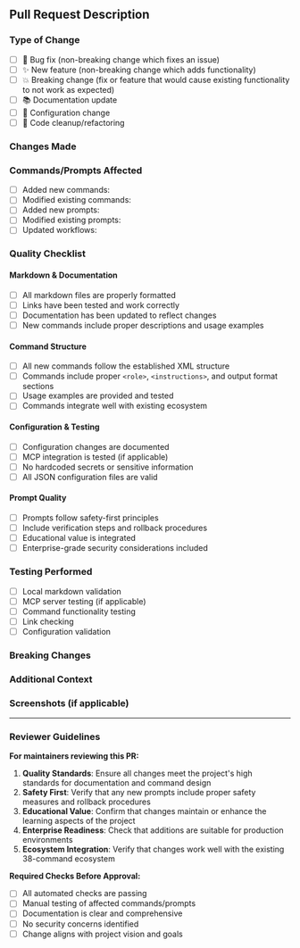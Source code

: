 ## Pull Request Description

### Type of Change
- [ ] 🐛 Bug fix (non-breaking change which fixes an issue)
- [ ] ✨ New feature (non-breaking change which adds functionality)
- [ ] 💥 Breaking change (fix or feature that would cause existing functionality to not work as expected)
- [ ] 📚 Documentation update
- [ ] 🔧 Configuration change
- [ ] 🧹 Code cleanup/refactoring

### Changes Made

<!-- Describe the changes made in this PR -->

### Commands/Prompts Affected

<!-- List any commands or prompts that were added, modified, or removed -->

- [ ] Added new commands: 
- [ ] Modified existing commands:
- [ ] Added new prompts:
- [ ] Modified existing prompts:
- [ ] Updated workflows:

### Quality Checklist

#### Markdown & Documentation
- [ ] All markdown files are properly formatted
- [ ] Links have been tested and work correctly
- [ ] Documentation has been updated to reflect changes
- [ ] New commands include proper descriptions and usage examples

#### Command Structure
- [ ] All new commands follow the established XML structure
- [ ] Commands include proper `<role>`, `<instructions>`, and output format sections
- [ ] Usage examples are provided and tested
- [ ] Commands integrate well with existing ecosystem

#### Configuration & Testing
- [ ] Configuration changes are documented
- [ ] MCP integration is tested (if applicable)
- [ ] No hardcoded secrets or sensitive information
- [ ] All JSON configuration files are valid

#### Prompt Quality
- [ ] Prompts follow safety-first principles
- [ ] Include verification steps and rollback procedures
- [ ] Educational value is integrated
- [ ] Enterprise-grade security considerations included

### Testing Performed

<!-- Describe how you tested your changes -->

- [ ] Local markdown validation
- [ ] MCP server testing (if applicable)
- [ ] Command functionality testing
- [ ] Link checking
- [ ] Configuration validation

### Breaking Changes

<!-- If this PR introduces breaking changes, describe them here -->

### Additional Context

<!-- Add any other context about the pull request here -->

### Screenshots (if applicable)

<!-- Add screenshots to help explain your changes -->

---

### Reviewer Guidelines

**For maintainers reviewing this PR:**

1. **Quality Standards**: Ensure all changes meet the project's high standards for documentation and command design
2. **Safety First**: Verify that any new prompts include proper safety measures and rollback procedures
3. **Educational Value**: Confirm that changes maintain or enhance the learning aspects of the project
4. **Enterprise Readiness**: Check that additions are suitable for production environments
5. **Ecosystem Integration**: Verify that changes work well with the existing 38-command ecosystem

**Required Checks Before Approval:**
- [ ] All automated checks are passing
- [ ] Manual testing of affected commands/prompts
- [ ] Documentation is clear and comprehensive
- [ ] No security concerns identified
- [ ] Change aligns with project vision and goals